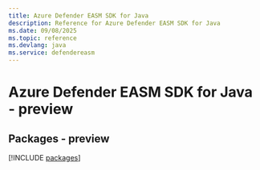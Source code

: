 ```yaml
---
title: Azure Defender EASM SDK for Java
description: Reference for Azure Defender EASM SDK for Java
ms.date: 09/08/2025
ms.topic: reference
ms.devlang: java
ms.service: defendereasm
---
```

# Azure Defender EASM SDK for Java - preview
## Packages - preview
[!INCLUDE [packages](defender-easm-index.md)]